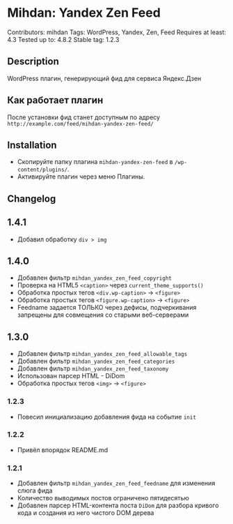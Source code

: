# Mihdan: Yandex Zen Feed
Contributors: mihdan
Tags: WordPress, Yandex, Zen, Feed
Requires at least: 4.3
Tested up to: 4.8.2
Stable tag: 1.2.3

## Description ##
WordPress плагин, генерирующий фид для сервиса Яндекс.Дзен

## Как работает плагин
После установки фид станет доступным по адресу `http://example.com/feed/mihdan-yandex-zen-feed/`

## Installation ##
* Скопируйте папку плагина `mihdan-yandex-zen-feed` в `/wp-content/plugins/`.
* Активируйте плагин через меню Плагины.

## Changelog ##

## 1.4.1 ##
* Добавил обработку `div > img`

## 1.4.0 ##
* Добавлен фильтр `mihdan_yandex_zen_feed_copyright`
* Проверка на HTML5 `<caption>` через `current_theme_supports()`
* Обработка простых тегов `<div.wp-caption>` -> `<figure>` 
* Обработка простых тегов `<figure.wp-caption>` -> `<figure>`
* Feedname задается ТОЛЬКО через дефисы, подчеркивания запрещены для совмещения со старыми веб-серверами 

## 1.3.0 ##
* Добавлен фильтр `mihdan_yandex_zen_feed_allowable_tags`
* Добавлен фильтр `mihdan_yandex_zen_feed_categories`
* Добавлен фильтр `mihdan_yandex_zen_feed_taxonomy`
* Использован парсер HTML - DiDom
* Обработка простых тегов `<img>` -> `<figure>`

### 1.2.3 ###
* Повесил инициализацию добавления фида на событие `init`

### 1.2.2 ###
* Привёл впорядок README.md

### 1.2.1 ###
* Добавлен фильтр `mihdan_yandex_zen_feed_feedname` для изменения слюга фида
* Количество выводимых постов ограничено пятидесятью
* Добавлен парсер HTML-контента поста `DiDom` для разбора кривого кода и создания из него чистого DOM дерева


